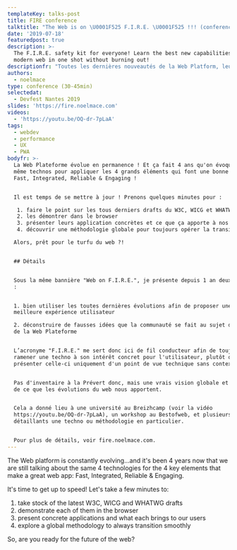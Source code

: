 ```yaml
---
templateKey: talks-post
title: FIRE conference
talktitle: "The Web is on \U0001F525 F.I.R.E. \U0001F525 !!! (conference edition)"
date: '2019-07-18'
featuredpost: true
description: >-
  The F.I.R.E. safety kit for everyone! Learn the best new capabilities of the
  modern web in one shot without burning out!
descriptionfr: "Toutes les dernières nouveautés de la Web Platform, leurs apports niveau UX, et des cas concret ! En un talk ! \U0001F92F\n\n"
authors:
  - noelmace
type: conference (30-45min)
selectedat:
  - Devfest Nantes 2019
slides: 'https://fire.noelmace.com'
videos:
  - 'https://youtu.be/OQ-dr-7pLaA'
tags:
  - webdev
  - performance
  - UX
  - PWA
bodyfr: >-
  La Web Plateforme évolue en permanence ! Et ça fait 4 ans qu'on évoque les 4
  même technos pour appliquer les 4 grands éléments qui font une bonne web app :
  Fast, Integrated, Reliable & Engaging !


  Il est temps de se mettre à jour ! Prenons quelques minutes pour :

   1. faire le point sur les tous derniers drafts du W3C, WICG et WHATWG
   2. les démontrer dans le browser
   3. présenter leurs application concrètes et ce que ça apporte à nos utilisateurs
   4. découvrir une méthodologie globale pour toujours opérer la transition sereinement

  Alors, prêt pour le turfu du web ?!


  ## Détails


  Sous la même bannière "Web on F.I.R.E.", je présente depuis 1 an deux aspects
  :


  1. bien utiliser les toutes dernières évolutions afin de proposer une
  meilleure expérience utilisateur

  2. déconstruire de fausses idées que la communauté se fait au sujet des PWA et
  de la Web Plateforme


  L’acronyme "F.I.R.E." me sert donc ici de fil conducteur afin de toujours
  ramener une techno à son intérêt concret pour l'utilisateur, plutôt que de
  présenter celle-ci uniquement d'un point de vue technique sans contexte.


  Pas d'inventaire à la Prévert donc, mais une vrais vision globale et concrète
  de ce que les évolutions du web nous apportent.


  Cela a donné lieu à une université au Breizhcamp (voir la vidéo
  https://youtu.be/OQ-dr-7pLaA), un workshop au Bestofweb, et plusieurs talks
  détaillants une techno ou méthodologie en particulier.


  Pour plus de détails, voir fire.noelmace.com.
---
```

The Web platform is constantly evolving...and it's been 4 years now that we are still talking about the same 4 technologies for the 4 key elements that make a great web app: Fast, Integrated, Reliable & Engaging.

It's time to get up to speed! Let's take a few minutes to:

1. take stock of the latest W3C, WICG and WHATWG drafts
2. demonstrate each of them in the browser
3. present concrete applications and what each brings to our users
4. explore a global methodology to always transition smoothly

So, are you ready for the future of the web?
